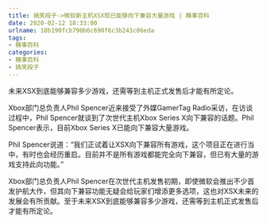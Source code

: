 ```yaml
---
title: 搞笑段子->微软新主机XSX现已能够向下兼容大量游戏 | 糗事百科
date: 2020-02-12 18:33:00
urlname: 10b190fcb790b6c690f6c3b241c06eda
tags: 
- 糗事百科
categories:
- 糗事百科
- 搞笑段子
---
```

未来XSX到底能够兼容多少游戏，还需等到主机正式发售后才能有所定论。

Xbox部门总负责人Phil Spencer近来接受了外媒GamerTag Radio采访，在访谈过程中，Phil Spencer就谈到了次世代主机Xbox Series X向下兼容的话题。Phil Spencer表示，目前Xbox Series X已能向下兼容大量游戏。

Phil Spencer说道：“我们正试着让XSX向下兼容所有游戏，这个项目正在进行当中，有时也会经历重启。目前并不是所有游戏都能完全向下兼容，但已有大量的游戏支持此向功能。”

Xbox部门总负责人Phil Spencer在次世代主机发售初期，即使微软会推出不少首发护航大作，但其向下兼容功能无疑会给玩家们增添更多选项，这也对XSX未来的发展会有所贡献。至于未来XSX到底能够兼容多少游戏，还需等到主机正式发售后才能有所定论。


